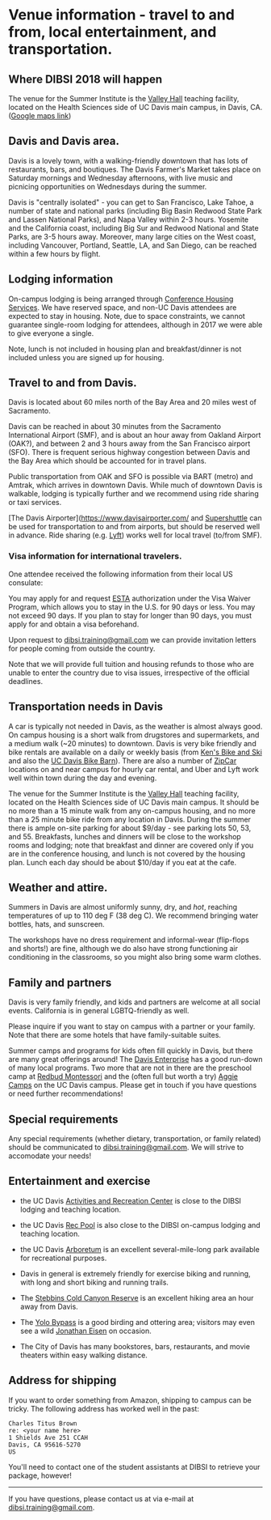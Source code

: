 # Venue information - travel to and from, local entertainment, and transportation.

## Where DIBSI 2018 will happen

The venue for the Summer Institute is the
[Valley Hall](http://www.vetmed.ucdavis.edu/Academic_Programs/map/ValleyHall/)
teaching facility, located on the Health Sciences side of UC Davis
main campus, in Davis, CA.  ([Google maps link](https://www.google.com/maps/place/Gladys+Valley+Hall,+Davis,+CA+95616/@38.5328167,-121.7659017,17z/data=!3m1!4b1!4m5!3m4!1s0x80852902c9d969a7:0xaa647225d10f76a3!8m2!3d38.5328167!4d-121.7637077))

## Davis and Davis area.

Davis is a lovely town, with a walking-friendly downtown that has lots
of restaurants, bars, and boutiques.  The Davis Farmer's Market takes
place on Saturday mornings and Wednesday afternoons, with live music
and picnicing opportunities on Wednesdays during the summer.

Davis is "centrally isolated" - you can get to San Francisco, Lake
Tahoe, a number of state and national parks (including Big Basin
Redwood State Park and Lassen National Parks), and Napa Valley within
2-3 hours.  Yosemite and the California coast, including Big Sur and
Redwood National and State Parks, are 3-5 hours away.  Moreover, many
large cities on the West coast, including Vancouver, Portland,
Seattle, LA, and San Diego, can be reached within a few hours by
flight.

## Lodging information

On-campus lodging is being arranged through
[Conference Housing Services](http://confhsg.ucdavis.edu/hostingaconference/rates/).
We have reserved space, and non-UC Davis attendees are expected to
stay in housing.  Note, due to space constraints, we cannot guarantee
single-room lodging for attendees, although in 2017 we were able to
give everyone a single.

Note, lunch is not included in housing plan and breakfast/dinner is not
included unless you are signed up for housing.

## Travel to and from Davis.

Davis is located about 60 miles north of the Bay Area and 20 miles west of
Sacramento.

Davis can be reached in about 30 minutes from the Sacramento
International Airport (SMF), and is about an hour away from Oakland
Airport (OAK?), and between 2 and 3 hours away from the San Francisco
airport (SFO).  There is frequent serious highway congestion between Davis
and the Bay Area which should be accounted for in travel plans.

Public transportation from OAK and SFO is possible via BART (metro)
and Amtrak, which arrives in downtown Davis.  While much of downtown
Davis is walkable, lodging is typically further and we recommend
using ride sharing or taxi services.

[The Davis Airporter](https://www.davisairporter.com/ and
[Supershuttle](https://www.supershuttle.com/) can be used for
transportation to and from airports, but should be reserved well in
advance.  Ride sharing (e.g. [Lyft](https://www.lyft.com/)) works well
for local travel (to/from SMF).

### Visa information for international travelers.

One attendee received the following information from their local US
consulate:

  You may apply for and request [ESTA](https://esta.cbp.dhs.gov/esta/)
  authorization under the Visa Waiver Program, which allows you to
  stay in the U.S. for 90 days or less.  You may not exceed 90 days.
  If you plan to stay for longer than 90 days, you must apply for and
  obtain a visa beforehand.

Upon request to
[dibsi.training@gmail.com](mailto:dibsi.training@gmail.com) we can
provide invitation letters for people coming from outside the country.

Note that we will provide full tuition and housing refunds to those
who are unable to enter the country due to visa issues, irrespective
of the official deadlines.

## Transportation needs in Davis

A car is typically not needed in Davis, as the weather is almost
always good.  On campus housing is a short walk from drugstores and
supermarkets, and a medium walk (~20 minutes) to downtown.  Davis is
very bike friendly and bike rentals are available on a daily or weekly
basis (from [Ken's Bike and Ski](http://kensbikeski.com/) and also the
[UC Davis Bike Barn](https://bikebarn.ucdavis.edu/rentals/)).  There
are also a number of [ZipCar](http://zipcar.com) locations on and near
campus for hourly car rental, and Uber and Lyft work well within town
during the day and evening.

The venue for the Summer Institute is the
[Valley Hall](http://www.vetmed.ucdavis.edu/Academic_Programs/map/ValleyHall/)
teaching facility, located on the Health Sciences side of UC Davis
main campus.  It should be no more than a 15 minute walk from any
on-campus housing, and no more than a 25 minute bike ride from any
location in Davis.  During the summer there is ample on-site parking
for about $9/day - see parking lots 50, 53, and 55.  Breakfasts,
lunches and dinners will be close to the workshop rooms and lodging;
note that breakfast and dinner are covered only if you are in the
conference housing, and lunch is not covered by the housing
plan. Lunch each day should be about $10/day if you eat at the cafe.

## Weather and attire.

Summers in Davis are almost uniformly sunny, dry, and *hot*, reaching
temperatures of up to 110 deg F (38 deg C).  We recommend bringing
water bottles, hats, and sunscreen.

The workshops have no dress requirement and informal-wear (flip-flops
and shorts!) are fine, although we do also have strong functioning air
conditioning in the classrooms, so you might also bring some warm
clothes.

## Family and partners

Davis is very family friendly, and kids and partners are welcome at all
social events.  California is in general LGBTQ-friendly as well.

Please inquire if you want to stay on campus with a partner or your
family.  Note that there are some hotels that have family-suitable
suites. 

Summer camps and programs for kids often fill quickly in Davis, but there are many
great offerings around! The 
[Davis Enterprise](https://www.davisenterprise.com/features/a-world-of-discovery-awaits-this-summer-4/) 
has a good run-down of many local programs. Two more that are not in there
are the preschool camp at 
[Redbud Montessori](http://www.redbudmontessori.org/summercamp2018.html)
and the (often full but worth a try)
[Aggie Camps](https://cru.ucdavis.edu/content/81-summer-camps-and-classes-.htm)
on the UC Davis campus. Please get in touch if you
have questions or need further recommendations! 

## Special requirements

Any special requirements (whether dietary, transportation, or family
related) should be communicated to
[dibsi.training@gmail.com](mailto:dibsi.training@gmail.com).  We will
strive to accomodate your needs!

## Entertainment and exercise

* the UC Davis
  [Activities and Recreation Center](https://cru.ucdavis.edu/content/1-activities-and-recreation-center-arc.htm)
  is close to the DIBSI lodging and teaching location.

* the UC Davis [Rec Pool](https://cru.ucdavis.edu/content/47-recreation-pool-.htm) is also close to the DIBSI on-campus lodging and teaching location.

* the UC Davis [Arboretum](http://arboretum.ucdavis.edu/) is an excellent several-mile-long park available for recreational purposes.

* Davis in general is extremely friendly for exercise biking and running, with long and short biking and running trails.

* The [Stebbins Cold Canyon Reserve](http://nrs.ucdavis.edu/stebbins/visitor/hiking.html) is an excellent hiking area an hour away from Davis.

* The [Yolo Bypass](https://www.wildlife.ca.gov/lands/places-to-visit/yolo-bypass-wa) is a good birding and ottering area; visitors may even see a wild [Jonathan Eisen](https://phylogenomics.me/) on occasion.

* The City of Davis has many bookstores, bars, restaurants, and movie theaters within easy walking distance.

## Address for shipping

If you want to order something from Amazon, shipping to campus can
be tricky.  The following address has worked well in the past:

```
Charles Titus Brown
re: <your name here>
1 Shields Ave 251 CCAH
Davis, CA 95616-5270
US
```

You'll need to contact one of the student assistants at DIBSI to retrieve
your package, however!

----

If you have questions, please contact us at via e-mail at [dibsi.training@gmail.com](mailto:dibsi.training@gmail.com).
